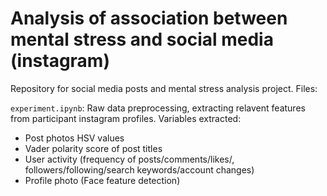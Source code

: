 # Analysis of association between mental stress and social media (instagram) 

Repository for social media posts and mental stress analysis project. Files: 

`experiment.ipynb`: Raw data preprocessing, extracting relavent features from participant instagram profiles. Variables extracted:
  - Post photos HSV values
  - Vader polarity score of post titles
  - User activity (frequency of posts/comments/likes/, followers/following/search keywords/account changes)
  - Profile photo (Face feature detection)
